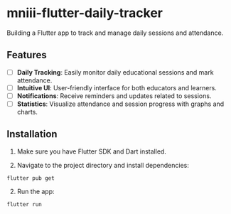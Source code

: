 # mniii-flutter-daily-tracker

Building a Flutter app to track and manage daily sessions and attendance.

## Features

- [ ] **Daily Tracking**: Easily monitor daily educational sessions and mark attendance.
- [ ] **Intuitive UI**: User-friendly interface for both educators and learners.
- [ ] **Notifications**: Receive reminders and updates related to sessions.
- [ ] **Statistics**: Visualize attendance and session progress with graphs and charts.

## Installation

1. Make sure you have Flutter SDK and Dart installed.

2. Navigate to the project directory and install dependencies:

```
flutter pub get
```

2. Run the app:

```
flutter run
```
